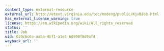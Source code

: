 ```yaml
---
content_type: external-resource
external_url: http://etext.virginia.edu/toc/modeng/public/KjvBJob.html
has_external_license_warning: true
license: https://en.wikipedia.org/wiki/All_rights_reserved
status: ''
title: Job
uid: 020c6c6a-aaba-4bf1-a1e5-6d908f8d9af4
wayback_url: ''
---
```

